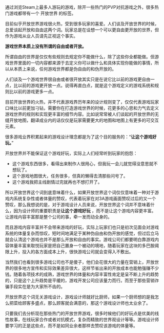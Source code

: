 通过浏览Steam上最多人游玩的游戏，除开一些热门的PVP对抗游戏之外，很多热门游戏都带有一个 开放世界 的标签。 

目前似乎开放世界游戏很火热，受到很多玩家的喜爱。人们谈及开放世界的时候，总爱谈起开放和自由这两个词。玩家总是在设想一个可以更自由更开放的世界，但作为游戏从业人员请先正视这个事实。

**游戏世界本质上没有所谓的自由或者开放。**

所谓自由的世界是仅仅有些规则去规定你不能做什么，除了这些你全都能做。但游戏世界里面的一切内容都来源于去定义你可以做什么和具体实现你能做的事情，所以从本质上来说，任何游戏世界都是伪自由的和伪开放的。

人们谈及一个游戏世界很自由或者很开放其实只是在说它比以前的游戏更自由一点，比以前的游戏更开放一点。说得再直白点，就是这个游戏定义的游戏系统和规则比以前的游戏更多一点。

目前开放世界的火热，并不代表游戏界历年来的设计规则变了，仅仅代表游戏玩家口味比以前更加刁钻，需要你在打造游戏世界的时候，花更多的心思和力气去定义游戏世界的规则和实现更丰富的细节内容。比如说常常被人们谈起的开放世界的无缝开放地图，翻译成业内的话仅仅是玩家需要更大的地图和地图上有更多的可交互元素。

很多游戏业界积累起来的游戏设计理念都是为了这个目的服务的：“**让这个游戏好玩。**”

开放世界并不能保证这个游戏好玩，实际上人们经常听到玩家的抱怨：

- 这个游戏东西很多，看得出来制作人很用心，但我玩一会儿就觉得没意思就不想玩了。
- 这个游戏地图很大，任务很多，但真的懒得去清那些问号了。
- 这个游戏我把主线剧情过完就再也不想打开了。

所以开放世界这个词到底意味着什么，如果开放世界这个词仅仅意味着一种对于游戏内系统复杂性或者体量的赞叹，代表着玩家在对3A游戏画面赞叹过后的又一个赞叹，那么我想说的是，对于游戏设计人员来说，开放世界这个词并不意味着什么，因为设计师的重要职责是**让这个游戏好玩** ，而不是让这个游戏内容更丰富。让游戏内容丰富那是整个公司的事，牵一发而动全身的。

而且游戏内容丰富并不会带来游戏的好玩，实际上玩家们也只是初次见面会对游戏系统的体量复杂而惊叹，短时间地满足于某种伪自由和伪开放的感觉，但过后立马就会认清这个游戏也并不是那么开放和自由的事实。游戏公司们都要明白靠游戏内容体量丰富来取悦玩家是把自己置身一个被动的境地，随着玩家在这块的多巴胺阈限上升，投入的各方面成本上升，很快游戏公司就会变得入不敷出。

当然我们也看到很多游戏公司也不是傻子，他们会花很大的力量在营销上，开放世界的很多地方宣传和实际效果差异很大，这样节省出来的开放成本也能勉强赚不少钱。随着各项技术的成熟，游戏世界的体量和内容丰富性肯定是呈不断上升的趋势的，只是这个上升趋势是平缓的，游戏开发公司应该量力而行。而至于那些营销诈骗手段实在是为大家所不齿的。

开放世界这个词无关游戏设计，游戏设计师就好比厨师，如果一个厨师想的是我怎么把菜给顾客多盛点，那么顾客就会满意的，那这个游戏设计师也太业余了。

只要我们去分析现在那些热门的开放世界游戏，很多时候他们的好玩点是优美的线性故事，在线玩家合作或者对抗模式，复杂而精致的世界观设计等等。游戏设计师要学习的正是这些点，而不是如同业余者那样去赞叹该游戏的体量等。
